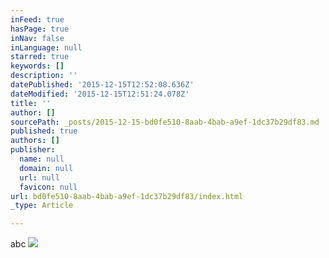 ```yaml
---
inFeed: true
hasPage: true
inNav: false
inLanguage: null
starred: true
keywords: []
description: ''
datePublished: '2015-12-15T12:52:08.636Z'
dateModified: '2015-12-15T12:51:24.078Z'
title: ''
author: []
sourcePath: _posts/2015-12-15-bd0fe510-8aab-4bab-a9ef-1dc37b29df83.md
published: true
authors: []
publisher:
  name: null
  domain: null
  url: null
  favicon: null
url: bd0fe510-8aab-4bab-a9ef-1dc37b29df83/index.html
_type: Article

---
```

abc
![](https://the-grid-user-content.s3-us-west-2.amazonaws.com/45778293-03f9-49dd-9f5a-1af06612336f.png)